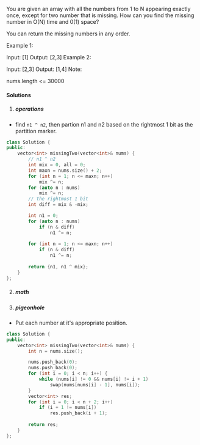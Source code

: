 You are given an array with all the numbers from 1 to N appearing exactly once, except for two number that is missing. How can you find the missing number in O(N) time and 0(1) space?

You can return the missing numbers in any order.

Example 1:

Input: [1]
Output: [2,3]
Example 2:

Input: [2,3]
Output: [1,4]
Note:

nums.length <= 30000


#### Solutions

1. ##### operations

- find `n1 ^ n2`, then partion n1 and n2 based on the rightmost 1 bit as the partition marker.

```cpp
class Solution {
public:
    vector<int> missingTwo(vector<int>& nums) {
        // n1 ^ n2
        int mix = 0, all = 0;
        int maxn = nums.size() + 2;
        for (int n = 1; n <= maxn; n++)
            mix ^= n;
        for (auto n : nums)
            mix ^= n;
        // the rightmost 1 bit
        int diff = mix & -mix;

        int n1 = 0;
        for (auto n : nums)
            if (n & diff)
                n1 ^= n;
        
        for (int n = 1; n <= maxn; n++)
            if (n & diff)
                n1 ^= n;
        
        return {n1, n1 ^ mix};
    }
};
```

2. ##### math


3. ##### pigeonhole

- Put each number at it's appropriate position.

```cpp
class Solution {
public:
    vector<int> missingTwo(vector<int>& nums) {
        int n = nums.size();

        nums.push_back(0);
        nums.push_back(0);
        for (int i = 0; i < n; i++) {
            while (nums[i] != 0 && nums[i] != i + 1)
                swap(nums[nums[i] - 1], nums[i]);
        }
        vector<int> res;
        for (int i = 0; i < n + 2; i++)
            if (i + 1 != nums[i])
                res.push_back(i + 1);
        
        return res;
    }
};
```